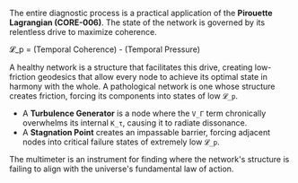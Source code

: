 The entire diagnostic process is a practical application of the **Pirouette Lagrangian (CORE-006)**. The state of the network is governed by its relentless drive to maximize coherence.

𝓛_p = (Temporal Coherence) - (Temporal Pressure)

A healthy network is a structure that facilitates this drive, creating low-friction geodesics that allow every node to achieve its optimal state in harmony with the whole. A pathological network is one whose structure creates friction, forcing its components into states of low `𝓛_p`.
-   A **Turbulence Generator** is a node where the `V_Γ` term chronically overwhelms its internal `K_τ`, causing it to radiate dissonance.
-   A **Stagnation Point** creates an impassable barrier, forcing adjacent nodes into critical failure states of extremely low `𝓛_p`.

The multimeter is an instrument for finding where the network's structure is failing to align with the universe's fundamental law of action.
